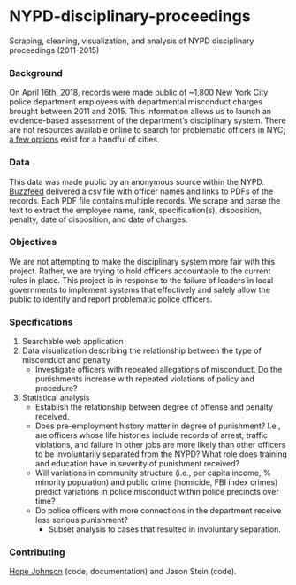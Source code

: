 # NYPD-disciplinary-proceedings
Scraping, cleaning, visualization, and analysis of NYPD disciplinary proceedings (2011-2015)

### Background
On April 16th, 2018, records were made public of ~1,800 New York City police department employees with departmental misconduct charges brought between 2011 and 2015. This information allows us to launch an evidence-based assessment of the department’s disciplinary system. There are not resources available online to search for problematic officers in NYC; [a few options](https://openoversight.lucyparsonslabs.com/find "OpenOversight") exist for a handful of cities. 

### Data
This data was made public by an anonymous source within the NYPD. [Buzzfeed](https://www.buzzfeed.com/kendalltaggart/nypd-police-misconduct-database?utm_term=.mvV5dKZp0#.xcqdjR5Xw) delivered a csv file with officer names and links to PDFs of the records. Each PDF file contains multiple records. We scrape and parse the text to extract the employee name, rank, specification(s), disposition, penalty, date of disposition, and date of charges. 

### Objectives 

We are not attempting to make the disciplinary system more fair with this project. Rather, we are trying to hold officers accountable to the current rules in place. This project is in response to the failure of leaders in local governments to implement systems that effectively and safely allow the public to identify and report problematic police officers.

### Specifications
1. Searchable web application
2. Data visualization describing the relationship between the type of misconduct and penalty
    * Investigate officers with repeated allegations of misconduct. Do the punishments increase with repeated violations of policy and procedure?
3. Statistical analysis
    * Establish the relationship between degree of offense and penalty received.
    * Does pre-employment history matter in degree of punishment? I.e., are officers whose life histories include records of arrest, traffic violations, and failure in other jobs are more likely than other officers to be involuntarily separated from the NYPD? What role does training and education have in severity of punishment received? 
    * Will variations in community structure (i.e., per capita income, % minority population) and public crime (homicide, FBI index crimes) predict variations in police misconduct within police precincts over time?
    * Do police officers with more connections in the department receive less serious punishment? 
      * Subset analysis to cases that resulted in involuntary separation. 
      
### Contributing
[Hope Johnson](hopecaneel@gmail.com) (code, documentation) and Jason Stein (code). 


